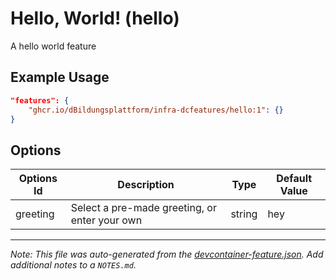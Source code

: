 
# Hello, World! (hello)

A hello world feature

## Example Usage

```json
"features": {
    "ghcr.io/dBildungsplattform/infra-dcfeatures/hello:1": {}
}
```

## Options

| Options Id | Description | Type | Default Value |
|-----|-----|-----|-----|
| greeting | Select a pre-made greeting, or enter your own | string | hey |



---

_Note: This file was auto-generated from the [devcontainer-feature.json](https://github.com/dBildungsplattform/infra-dcfeatures/blob/main/src/hello/devcontainer-feature.json).  Add additional notes to a `NOTES.md`._
